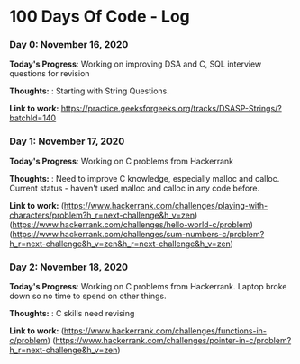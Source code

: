 # 100 Days Of Code - Log


### Day 0: November 16, 2020

**Today's Progress**: Working on improving DSA and C, SQL interview questions for revision

**Thoughts:** : Starting with String Questions.

**Link to work:** https://practice.geeksforgeeks.org/tracks/DSASP-Strings/?batchId=140


### Day 1: November 17, 2020

**Today's Progress**: Working on C problems from Hackerrank

**Thoughts:** : Need to improve C knowledge, especially malloc and calloc. Current status - haven't used malloc and calloc in any code before.

**Link to work:** (https://www.hackerrank.com/challenges/playing-with-characters/problem?h_r=next-challenge&h_v=zen)
                  (https://www.hackerrank.com/challenges/hello-world-c/problem)
                  (https://www.hackerrank.com/challenges/sum-numbers-c/problem?h_r=next-challenge&h_v=zen&h_r=next-challenge&h_v=zen)

### Day 2: November 18, 2020

**Today's Progress**: Working on C problems from Hackerrank. Laptop broke down so no time to spend on other things.

**Thoughts:** : C skills need revising

**Link to work:** (https://www.hackerrank.com/challenges/functions-in-c/problem)
                  (https://www.hackerrank.com/challenges/pointer-in-c/problem?h_r=next-challenge&h_v=zen)
